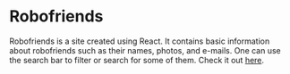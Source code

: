 # Robofriends
Robofriends is a site created using React. It contains basic information about robofriends such as their names, photos, and e-mails.
One can use the search bar to filter or search for some of them. Check it out [here](https://srpineda.github.io/robofriends/).
